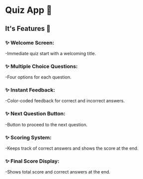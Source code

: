 # Quiz App 🚀

## It's Features 🚀

### ✨ Welcome Screen:

-Immediate quiz start with a welcoming title.

### ✨ Multiple Choice Questions:

-Four options for each question.

### ✨ Instant Feedback:

-Color-coded feedback for correct and incorrect answers.

### ✨ Next Question Button:

-Button to proceed to the next question.

### ✨ Scoring System:

-Keeps track of correct answers and shows the score at the end.

### ✨ Final Score Display:

-Shows total score and correct answers at the end.

